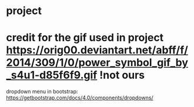 # project
# credit for the gif used in project https://orig00.deviantart.net/abff/f/2014/309/1/0/power_symbol_gif_by_s4u1-d85f6f9.gif !not ours

dropdown menu in bootstrap:
https://getbootstrap.com/docs/4.0/components/dropdowns/
